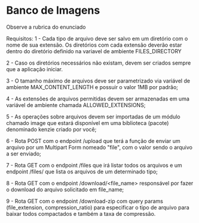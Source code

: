 # Banco de Imagens

Observe a rubrica do enunciado

Requisitos:
1 - Cada tipo de arquivo deve ser salvo em um diretório com o nome de sua extensão.
Os diretórios com cada extensão deverão estar dentro do diretório definido na variavel
de ambiente FILES_DIRECTORY

2 - Caso os diretórios necessários não existam, devem ser criados sempre que a
aplicação iniciar.

3 - O tamanho máximo de arquivos deve ser parametrizado via variável de ambiente
MAX_CONTENT_LENGTH e possuir o valor 1MB por padrão;

4 - As extensões de arquivos permitidas devem ser armazenadas em uma variável de ambiente
chamada ALLOWED_EXTENSIONS;

5 - As operações sobre arquivos devem ser importadas de um módulo chamado image que estará
disponível em uma biblioteca (pacote) denominado kenzie criado por você;

6 - Rota POST com o endpoint /upload que terá a função de enviar um arquivo por um Multipart
Form nomeado "file", com o valor sendo o arquivo a ser enviado;

7 - Rota GET com o endpoint /files que irá listar todos os arquivos e um endpoint /files/<extension>
que lista os arquivos de um determinado tipo;

8 - Rota GET com o endpoint /download/<file_name> responsável por fazer o download do arquivo solicitado
em file_name;

9 - Rota GET com o endpoint /download-zip com query params (file_extension, compression_ratio) para
especificar o tipo de arquivo para baixar todos compactados e também a taxa de compressão.
